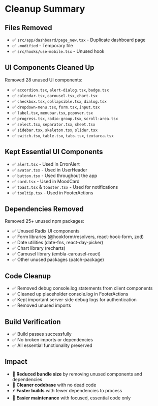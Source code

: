# Cleanup Summary

## Files Removed
- ✅ `src/app/dashboard/page_new.tsx` - Duplicate dashboard page
- ✅ `.modified` - Temporary file
- ✅ `src/hooks/use-mobile.tsx` - Unused hook

## UI Components Cleaned Up
Removed 28 unused UI components:
- ✅ `accordion.tsx`, `alert-dialog.tsx`, `badge.tsx`
- ✅ `calendar.tsx`, `carousel.tsx`, `chart.tsx`
- ✅ `checkbox.tsx`, `collapsible.tsx`, `dialog.tsx`
- ✅ `dropdown-menu.tsx`, `form.tsx`, `input.tsx`
- ✅ `label.tsx`, `menubar.tsx`, `popover.tsx`
- ✅ `progress.tsx`, `radio-group.tsx`, `scroll-area.tsx`
- ✅ `select.tsx`, `separator.tsx`, `sheet.tsx`
- ✅ `sidebar.tsx`, `skeleton.tsx`, `slider.tsx`
- ✅ `switch.tsx`, `table.tsx`, `tabs.tsx`, `textarea.tsx`

## Kept Essential UI Components
- ✅ `alert.tsx` - Used in ErrorAlert
- ✅ `avatar.tsx` - Used in UserHeader
- ✅ `button.tsx` - Used throughout the app
- ✅ `card.tsx` - Used in MoodCard
- ✅ `toast.tsx` & `toaster.tsx` - Used for notifications
- ✅ `tooltip.tsx` - Used in FooterActions

## Dependencies Removed
Removed 25+ unused npm packages:
- ✅ Unused Radix UI components
- ✅ Form libraries (@hookform/resolvers, react-hook-form, zod)
- ✅ Date utilities (date-fns, react-day-picker)
- ✅ Chart library (recharts)
- ✅ Carousel library (embla-carousel-react)
- ✅ Other unused packages (patch-package)

## Code Cleanup
- ✅ Removed debug console.log statements from client components
- ✅ Cleaned up placeholder console.log in FooterActions
- ✅ Kept important server-side debug logs for authentication
- ✅ Removed unused imports

## Build Verification
- ✅ Build passes successfully
- ✅ No broken imports or dependencies
- ✅ All essential functionality preserved

## Impact
- 🚀 **Reduced bundle size** by removing unused components and dependencies
- 🧹 **Cleaner codebase** with no dead code
- ⚡ **Faster builds** with fewer dependencies to process
- 🔧 **Easier maintenance** with focused, essential code only
